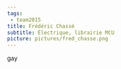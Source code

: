 ```yaml
---
tags:
 - team2015
title: Frédéric Chassé
subtitle: Électrique, librairie MCU
picture: pictures/fred_chasse.png
---
```


gay
